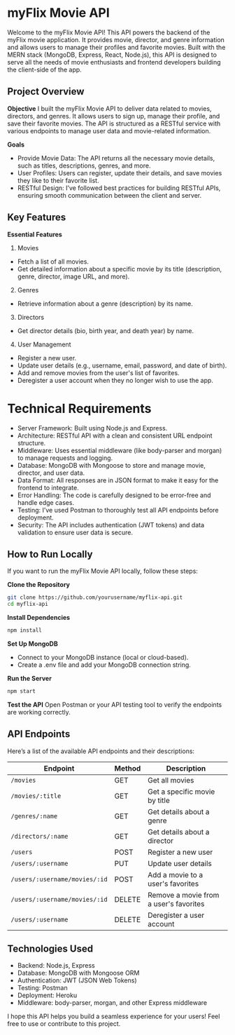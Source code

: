 # myFlix Movie API

Welcome to the myFlix Movie API! This API powers the backend of the myFlix movie application. It provides movie, director, and genre information and allows users to manage their profiles and favorite movies. Built with the MERN stack (MongoDB, Express, React, Node.js), this API is designed to serve all the needs of movie enthusiasts and frontend developers building the client-side of the app.

## Project Overview

**Objective**
I built the myFlix Movie API to deliver data related to movies, directors, and genres. It allows users to sign up, manage their profile, and save their favorite movies. The API is structured as a RESTful service with various endpoints to manage user data and movie-related information.

**Goals**

- Provide Movie Data: The API returns all the necessary movie details, such as titles, descriptions, genres, and more.
- User Profiles: Users can register, update their details, and save movies they like to their favorite list.
- RESTful Design: I’ve followed best practices for building RESTful APIs, ensuring smooth communication between the client and server.

## Key Features

**Essential Features**

1. Movies

- Fetch a list of all movies.
- Get detailed information about a specific movie by its title (description, genre, director, image URL, and more).

2. Genres

- Retrieve information about a genre (description) by its name.

3. Directors

- Get director details (bio, birth year, and death year) by name.

4. User Management

- Register a new user.
- Update user details (e.g., username, email, password, and date of birth).
- Add and remove movies from the user's list of favorites.
- Deregister a user account when they no longer wish to use the app.

# Technical Requirements

- Server Framework: Built using Node.js and Express.
- Architecture: RESTful API with a clean and consistent URL endpoint structure.
- Middleware: Uses essential middleware (like body-parser and morgan) to manage requests and logging.
- Database: MongoDB with Mongoose to store and manage movie, director, and user data.
- Data Format: All responses are in JSON format to make it easy for the frontend to integrate.
- Error Handling: The code is carefully designed to be error-free and handle edge cases.
- Testing: I’ve used Postman to thoroughly test all API endpoints before deployment.
- Security: The API includes authentication (JWT tokens) and data validation to ensure user data is secure.

## How to Run Locally

If you want to run the myFlix Movie API locally, follow these steps:

**Clone the Repository**

```bash
git clone https://github.com/yourusername/myflix-api.git
cd myflix-api
```

**Install Dependencies**

```bash
npm install
```

**Set Up MongoDB**

- Connect to your MongoDB instance (local or cloud-based).
- Create a .env file and add your MongoDB connection string.

**Run the Server**

```bash
npm start
```

**Test the API**
Open Postman or your API testing tool to verify the endpoints are working correctly.

## API Endpoints

Here’s a list of the available API endpoints and their descriptions:

| Endpoint                      | Method | Description                            |
| ----------------------------- | ------ | -------------------------------------- |
| `/movies`                     | GET    | Get all movies                         |
| `/movies/:title`              | GET    | Get a specific movie by title          |
| `/genres/:name`               | GET    | Get details about a genre              |
| `/directors/:name`            | GET    | Get details about a director           |
| `/users`                      | POST   | Register a new user                    |
| `/users/:username`            | PUT    | Update user details                    |
| `/users/:username/movies/:id` | POST   | Add a movie to a user's favorites      |
| `/users/:username/movies/:id` | DELETE | Remove a movie from a user's favorites |
| `/users/:username`            | DELETE | Deregister a user account              |

## Technologies Used

- Backend: Node.js, Express
- Database: MongoDB with Mongoose ORM
- Authentication: JWT (JSON Web Tokens)
- Testing: Postman
- Deployment: Heroku
- Middleware: body-parser, morgan, and other Express middleware

I hope this API helps you build a seamless experience for your users! Feel free to use or contribute to this project.
